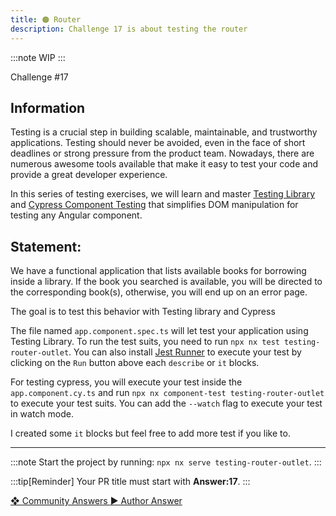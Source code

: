 ```yaml
---
title: 🟠 Router
description: Challenge 17 is about testing the router
---
```


:::note
WIP
:::

<div class="chip">Challenge #17</div>

## Information

Testing is a crucial step in building scalable, maintainable, and trustworthy applications.
Testing should never be avoided, even in the face of short deadlines or strong pressure from the product team.
Nowadays, there are numerous awesome tools available that make it easy to test your code and provide a great developer experience.

In this series of testing exercises, we will learn and master [Testing Library](https://testing-library.com/docs/) and [Cypress Component Testing](https://docs.cypress.io/guides/component-testing/angular/overview) that simplifies DOM manipulation for testing any Angular component.

## Statement:

We have a functional application that lists available books for borrowing inside a library. If the book you searched is available, you will be directed to the corresponding book(s), otherwise, you will end up on an error page.

The goal is to test this behavior with Testing library and Cypress

The file named `app.component.spec.ts` will let test your application using Testing Library. To run the test suits, you need to run `npx nx test testing-router-outlet`. You can also install [Jest Runner](https://marketplace.visualstudio.com/items?itemName=firsttris.vscode-jest-runner) to execute your test by clicking on the `Run` button above each `describe` or `it` blocks.

For testing cypress, you will execute your test inside the `app.component.cy.ts` and run `npx nx component-test testing-router-outlet` to execute your test suits. You can add the `--watch` flag to execute your test in watch mode.

I created some `it` blocks but feel free to add more test if you like to.

---

:::note
Start the project by running: `npx nx serve testing-router-outlet`.
:::

:::tip[Reminder]
Your PR title must start with <b>Answer:17</b>.
:::

<div class="article-footer">
  <a
    href="https://github.com/tomalaforge/angular-challenges/pulls?q=label%3A17+label%3Aanswer"
    alt="Router community solutions">
    ❖ Community Answers
  </a>
  <a
    href='https://github.com/tomalaforge/angular-challenges/pulls?q=label%3A17+label%3A'
    alt="Router solution author">
    ▶︎ Author Answer
  </a>
  </div>
